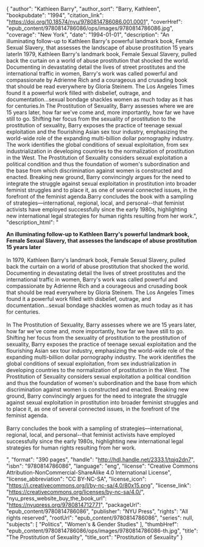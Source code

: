 {
  "author": "Kathleen Barry",
  "author_sort": "Barry, Kathleen",
  "bookpubdate": "1994",
  "citation_link": "https://doi.org/10.18574/nyu/9780814786086.001.0001",
  "coverHref": "epub_content/9780814786086/ops/images/9780814786086.jpg",
  "coverage": "New York",
  "date": "1994-01-01",
  "description": "An illuminating follow-up to Kathleen Barry's powerful landmark book, Female Sexual Slavery, that assesses the landscape of abuse prostitution 15 years laterIn 1979, Kathleen Barry's landmark book, Female Sexual Slavery, pulled back the curtain on a world of abuse prostitution that shocked the world.  Documenting in devastating detail the lives of street prostitutes and the international traffic in women, Barry's work was called powerful and compassionate by Adrienne Rich and a courageous and crusading book that should be read everywhere by Gloria Steinem.  The Los Angeles Times found it a powerful work filled with disbelief, outrage, and documentation...sexual bondage shackles women as much today as it has for centuries.In The Prostitution of Sexuality, Barry assesses where we are 15 years later, how far we've come and, more importantly, how far we have still to go.  Shifting her focus from the sexuality of prostitution to the prostitution of sexuality, Barry exposes the practice of teenage sexual exploitation and the flourishing Asian sex tour industry,  emphasizing the world-wide role of the expanding multi-billion dollar pornography industry.  The work identifies the global conditions of sexual exploitation, from sex industrialization in developing countries to the normalization of prostitution in the West. The Prostitution of Sexuality considers sexual exploitation a political condition and thus the foundation of women's subordination and the base from which discrimination against women is constructed and enacted.  Breaking new ground, Barry convincingly argues for the need to integrate the struggle against sexual exploitation in prostitution into broader feminist struggles and to place it, as one of several connected issues, in the forefront of the feminist agenda.Barry concludes the book with a sampling of strategies—international, regional, local, and personal--that feminist activists have employed successfully since the early 1980s, highlighting new international legal strategies for human rights resulting from her work.",
  "description_html": "<p><b>An illuminating follow-up to Kathleen Barry's powerful landmark book, Female Sexual Slavery, that assesses the landscape of abuse prostitution 15 years later</b><br><br>In 1979, Kathleen Barry's landmark book, Female Sexual Slavery, pulled back the curtain on a world of abuse prostitution that shocked the world.  Documenting in devastating detail the lives of street prostitutes and the international traffic in women, Barry's work was called powerful and compassionate by Adrienne Rich and a courageous and crusading book that should be read everywhere by Gloria Steinem.  The Los Angeles Times found it a powerful work filled with disbelief, outrage, and documentation...sexual bondage shackles women as much today as it has for centuries.<br><br>In The Prostitution of Sexuality, Barry assesses where we are 15 years later, how far we've come and, more importantly, how far we have still to go.  Shifting her focus from the sexuality of prostitution to the prostitution of sexuality, Barry exposes the practice of teenage sexual exploitation and the flourishing Asian sex tour industry,  emphasizing the world-wide role of the expanding multi-billion dollar pornography industry.  The work identifies the global conditions of sexual exploitation, from sex industrialization in developing countries to the normalization of prostitution in the West. The Prostitution of Sexuality considers sexual exploitation a political condition and thus the foundation of women's subordination and the base from which discrimination against women is constructed and enacted.  Breaking new ground, Barry convincingly argues for the need to integrate the struggle against sexual exploitation in prostitution into broader feminist struggles and to place it, as one of several connected issues, in the forefront of the feminist agenda.<br><br>Barry concludes the book with a sampling of strategies—international, regional, local, and personal--that feminist activists have employed successfully since the early 1980s, highlighting new international legal strategies for human rights resulting from her work.</p>",
  "format": "390 pages",
  "handle": "http://hdl.handle.net/2333.1/tqjq2dn7",
  "isbn": "9780814786086",
  "language": "eng",
  "license": "Creative Commons Attribution-NonCommercial-ShareAlike 4.0 International License",
  "license_abbreviation": "CC BY-NC-SA",
  "license_icon": "https://i.creativecommons.org/l/by-nc-sa/4.0/80x15.png",
  "license_link": "https://creativecommons.org/licenses/by-nc-sa/4.0/",
  "nyu_press_website_buy_the_book_url": "https://nyupress.org/9780814712771",
  "packageUrl": "epub_content/9780814786086",
  "publisher": "NYU Press",
  "rights": "All rights reserved",
  "rootUrl": "epub_content/9780814786086",
  "series": null,
  "subjects": [
    "Politics",
    "Women's & Gender Studies"
  ],
  "thumbHref": "epub_content/9780814786086/ops/images/9780814786086-th.jpg",
  "title": "The Prostitution of Sexuality",
  "title_sort": "Prostitution of Sexuality"
}
